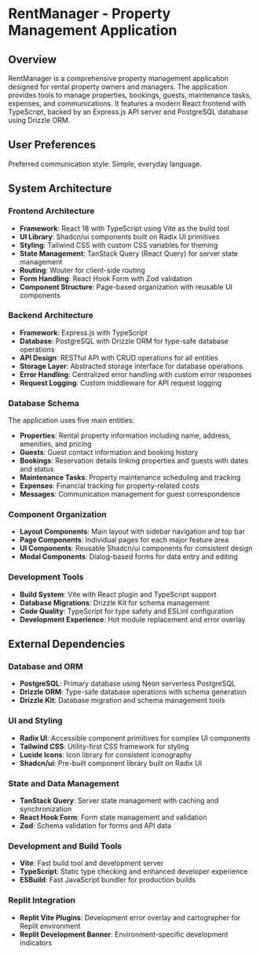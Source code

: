 # RentManager - Property Management Application

## Overview

RentManager is a comprehensive property management application designed for rental property owners and managers. The application provides tools to manage properties, bookings, guests, maintenance tasks, expenses, and communications. It features a modern React frontend with TypeScript, backed by an Express.js API server and PostgreSQL database using Drizzle ORM.

## User Preferences

Preferred communication style: Simple, everyday language.

## System Architecture

### Frontend Architecture
- **Framework**: React 18 with TypeScript using Vite as the build tool
- **UI Library**: Shadcn/ui components built on Radix UI primitives
- **Styling**: Tailwind CSS with custom CSS variables for theming
- **State Management**: TanStack Query (React Query) for server state management
- **Routing**: Wouter for client-side routing
- **Form Handling**: React Hook Form with Zod validation
- **Component Structure**: Page-based organization with reusable UI components

### Backend Architecture
- **Framework**: Express.js with TypeScript
- **Database**: PostgreSQL with Drizzle ORM for type-safe database operations
- **API Design**: RESTful API with CRUD operations for all entities
- **Storage Layer**: Abstracted storage interface for database operations
- **Error Handling**: Centralized error handling with custom error responses
- **Request Logging**: Custom middleware for API request logging

### Database Schema
The application uses five main entities:
- **Properties**: Rental property information including name, address, amenities, and pricing
- **Guests**: Guest contact information and booking history
- **Bookings**: Reservation details linking properties and guests with dates and status
- **Maintenance Tasks**: Property maintenance scheduling and tracking
- **Expenses**: Financial tracking for property-related costs
- **Messages**: Communication management for guest correspondence

### Component Organization
- **Layout Components**: Main layout with sidebar navigation and top bar
- **Page Components**: Individual pages for each major feature area
- **UI Components**: Reusable Shadcn/ui components for consistent design
- **Modal Components**: Dialog-based forms for data entry and editing

### Development Tools
- **Build System**: Vite with React plugin and TypeScript support
- **Database Migrations**: Drizzle Kit for schema management
- **Code Quality**: TypeScript for type safety and ESLint configuration
- **Development Experience**: Hot module replacement and error overlay

## External Dependencies

### Database and ORM
- **PostgreSQL**: Primary database using Neon serverless PostgreSQL
- **Drizzle ORM**: Type-safe database operations with schema generation
- **Drizzle Kit**: Database migration and schema management tools

### UI and Styling
- **Radix UI**: Accessible component primitives for complex UI components
- **Tailwind CSS**: Utility-first CSS framework for styling
- **Lucide Icons**: Icon library for consistent iconography
- **Shadcn/ui**: Pre-built component library built on Radix UI

### State and Data Management
- **TanStack Query**: Server state management with caching and synchronization
- **React Hook Form**: Form state management and validation
- **Zod**: Schema validation for forms and API data

### Development and Build Tools
- **Vite**: Fast build tool and development server
- **TypeScript**: Static type checking and enhanced developer experience
- **ESBuild**: Fast JavaScript bundler for production builds

### Replit Integration
- **Replit Vite Plugins**: Development error overlay and cartographer for Replit environment
- **Replit Development Banner**: Environment-specific development indicators
